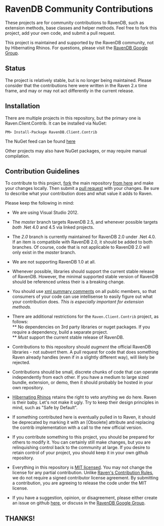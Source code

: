 RavenDB Community Contributions
======================================

These projects are for community contributions to RavenDB, such as extension methods, base classes and helper methods.  Feel free to fork this project, add your own code, and submit a pull request.

This project is maintained and supported by the RavenDB community, not by Hibernating Rhinos.  For questions, please visit the [RavenDB Google Group](http://groups.google.com/group/ravendb).

## Status

The project is relatively stable, but is no longer being maintained.  Please consider that the contributions here were written in the Raven 2.x time frame, and may or may not act differently in the current release.

## Installation

There are multiple projects in this repository, but the primary one is Raven.Client.Contrib.  It can be installed via NuGet:

    PM> Install-Package RavenDB.Client.Contrib
    
The NuGet feed can be found [here](https://www.nuget.org/packages/RavenDB.Client.Contrib/)  

Other projects may also have NuGet packages, or may require manual compilation.

## Contribution Guidelines

To contribute to this project, [fork](https://help.github.com/articles/fork-a-repo) the main repository [from here](https://github.com/ravendb/ravendb.contrib) and make your changes locally.  Then submit a [pull request](https://help.github.com/articles/using-pull-requests) with your changes.  Be sure to describe what your contribution does and what value it adds to Raven.

Please keep the following in mind:

- We are using Visual Studio 2012.

- The *master* branch targets RavenDB 2.5, and whenever possible targets *both* .Net 4.0 and 4.5 via linked projects.

- The *2.0* branch is currently maintained for RavenDB 2.0 under .Net 4.0.  If an item is compatibile with RavenDB 2.0, it should be added to both branches.  Of course, code that is not applicable to RavenDB 2.0 will only exist in the *master* branch.

- We are not supporting RavenDB 1.0 at all.

- Whenever possible, libraries should support the current stable release of RavenDB.  However, the minimal supported stable version of RavenDB should be referenced unless their is a breaking change.

- You should use [xml summary comments](http://msdn.microsoft.com/en-us/library/vstudio/b2s063f7.aspx) on all public members, so that consumers of your code can use intellisense to easily figure out what your contribution does.  *This is especially important for extension methods.*

- There are additional restrictions for the `Raven.Client.Contrib` project, as follows:  
** No dependencies on 3rd party libraries or nuget packages.  If you require a dependency, build a separate project.  
** *Must* support the current stable release of RavenDB.  

- Contributions to this repository should *augment* the official RavenDB libraries - not *subvert* them.  A pull request for code that does something Raven already handles (even if in a slightly different way), will likely be rejected.

- Contributions should be small, discrete chunks of code that can operate independently from each other.  If you have a medium to large sized bundle, extension, or demo, then it should probably be hosted in your own repository.

- [Hibernating Rhinos](http://hibernatingrhinos.com) retains the right to veto anything we do here.  Raven is their baby.  Let's not make it ugly.  Try to keep their design principles in mind, such as "Safe by Default".

- If something contributed here is eventually pulled in to Raven, it should be deprecated by marking it with an [Obsolete] attribute and replacing the contrib implementation with a call to the new official version.

- If you contribute something to this project, you should be prepared for others to modify it.  You can certainly still make changes, but you are relinquishing control back to the community at large.  If you desire to retain control of your project, you should keep it in your own github repository.

- Everything in this repository is [MIT licensed](https://github.com/ravendb/ravendb.contrib/blob/master/LICENSE.txt).  You may not change the license for any partial contribution.  Unlike [Raven's Contribution Rules](http://ravendb.net/contributing), we do not require a signed contributor license agreement.  By submitting a contribution, you are agreeing to release the code under the MIT license.

- If you have a suggestion, opinion, or disagreement, please either create an issue on github [here](https://github.com/ravendb/ravendb.contrib/issues), or discuss in the [RavenDB Google Group](http://groups.google.com/group/ravendb).

## THANKS!

